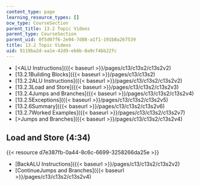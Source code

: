 ```yaml
---
content_type: page
learning_resource_types: []
ocw_type: CourseSection
parent_title: 13.2 Topic Videos
parent_type: CourseSection
parent_uid: 0f5d07f6-2e94-7d88-a1f1-191b8a267539
title: 13.2 Topic Videos
uid: 9119ba2d-aa1e-42d9-eb6b-0a9cf4bb22fc
---
```


*   [\<ALU Instructions]({{< baseurl >}}/pages/c13/c13s2/c13s2v2)
*   [13.2.1Building Blocks]({{< baseurl >}}/pages/c13/c13s2)
*   [13.2.2ALU Instructions]({{< baseurl >}}/pages/c13/c13s2/c13s2v2)
*   [13.2.3Load and Store]({{< baseurl >}}/pages/c13/c13s2/c13s2v3)
*   [13.2.4Jumps and Branches]({{< baseurl >}}/pages/c13/c13s2/c13s2v4)
*   [13.2.5Exceptions]({{< baseurl >}}/pages/c13/c13s2/c13s2v5)
*   [13.2.6Summary]({{< baseurl >}}/pages/c13/c13s2/c13s2v6)
*   [13.2.7Worked Examples]({{< baseurl >}}/pages/c13/c13s2/c13s2v7)
*   [\>Jumps and Branches]({{< baseurl >}}/pages/c13/c13s2/c13s2v4)

Load and Store (4:34)
---------------------

{{< resource d7e387fb-0a44-8c6c-6699-3258266da25e >}}

*   [BackALU Instructions]({{< baseurl >}}/pages/c13/c13s2/c13s2v2)
*   [ContinueJumps and Branches]({{< baseurl >}}/pages/c13/c13s2/c13s2v4)